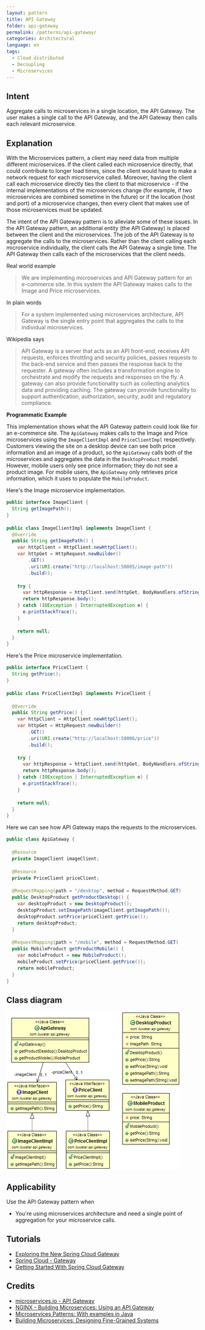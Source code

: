 ```yaml
---
layout: pattern
title: API Gateway
folder: api-gateway
permalink: /patterns/api-gateway/
categories: Architectural
language: en
tags:
  - Cloud distributed
  - Decoupling
  - Microservices
---
```


## Intent

Aggregate calls to microservices in a single location, the API Gateway. The user makes a single call 
to the API Gateway, and the API Gateway then calls each relevant microservice.

## Explanation

With the Microservices pattern, a client may need data from multiple different microservices. If the 
client called each microservice directly, that could contribute to longer load times, since the 
client would have to make a network request for each microservice called. Moreover, having the 
client call each microservice directly ties the client to that microservice - if the internal 
implementations of the microservices change (for example, if two microservices are combined sometime 
in the future) or if the location (host and port) of a microservice changes, then every client that 
makes use of those microservices must be updated.

The intent of the API Gateway pattern is to alleviate some of these issues. In the API Gateway 
pattern, an additional entity (the API Gateway) is placed between the client and the microservices. 
The job of the API Gateway is to aggregate the calls to the microservices. Rather than the client 
calling each microservice individually, the client calls the API Gateway a single time. The API 
Gateway then calls each of the microservices that the client needs.

Real world example

> We are implementing microservices and API Gateway pattern for an e-commerce site. In this system 
> the API Gateway makes calls to the Image and Price microservices.

In plain words

> For a system implemented using microservices architecture, API Gateway is the single entry point 
> that aggregates the calls to the individual microservices. 

Wikipedia says

> API Gateway is a server that acts as an API front-end, receives API requests, enforces throttling 
> and security policies, passes requests to the back-end service and then passes the response back 
> to the requester. A gateway often includes a transformation engine to orchestrate and modify the 
> requests and responses on the fly. A gateway can also provide functionality such as collecting 
> analytics data and providing caching. The gateway can provide functionality to support 
> authentication, authorization, security, audit and regulatory compliance.

**Programmatic Example**

This implementation shows what the API Gateway pattern could look like for an e-commerce site. The 
`ApiGateway` makes calls to the Image and Price microservices using the `ImageClientImpl` and 
`PriceClientImpl` respectively. Customers viewing the site on a desktop device can see both price 
information and an image of a product, so the `ApiGateway` calls both of the microservices and 
aggregates the data in the `DesktopProduct` model. However, mobile users only see price information; 
they do not see a product image. For mobile users, the `ApiGateway` only retrieves price 
information, which it uses to populate the `MobileProduct`.

Here's the Image microservice implementation.

```java
public interface ImageClient {
  String getImagePath();
}

public class ImageClientImpl implements ImageClient {
  @Override
  public String getImagePath() {
    var httpClient = HttpClient.newHttpClient();
    var httpGet = HttpRequest.newBuilder()
        .GET()
        .uri(URI.create("http://localhost:50005/image-path"))
        .build();

    try {
      var httpResponse = httpClient.send(httpGet, BodyHandlers.ofString());
      return httpResponse.body();
    } catch (IOException | InterruptedException e) {
      e.printStackTrace();
    }

    return null;
  }
}
```

Here's the Price microservice implementation.

```java
public interface PriceClient {
  String getPrice();
}

public class PriceClientImpl implements PriceClient {

  @Override
  public String getPrice() {
    var httpClient = HttpClient.newHttpClient();
    var httpGet = HttpRequest.newBuilder()
        .GET()
        .uri(URI.create("http://localhost:50006/price"))
        .build();

    try {
      var httpResponse = httpClient.send(httpGet, BodyHandlers.ofString());
      return httpResponse.body();
    } catch (IOException | InterruptedException e) {
      e.printStackTrace();
    }

    return null;
  }
}
```

Here we can see how API Gateway maps the requests to the microservices.

```java
public class ApiGateway {

  @Resource
  private ImageClient imageClient;

  @Resource
  private PriceClient priceClient;

  @RequestMapping(path = "/desktop", method = RequestMethod.GET)
  public DesktopProduct getProductDesktop() {
    var desktopProduct = new DesktopProduct();
    desktopProduct.setImagePath(imageClient.getImagePath());
    desktopProduct.setPrice(priceClient.getPrice());
    return desktopProduct;
  }

  @RequestMapping(path = "/mobile", method = RequestMethod.GET)
  public MobileProduct getProductMobile() {
    var mobileProduct = new MobileProduct();
    mobileProduct.setPrice(priceClient.getPrice());
    return mobileProduct;
  }
}
```

## Class diagram
![alt text](./etc/api-gateway.png "API Gateway")

## Applicability

Use the API Gateway pattern when

* You're using microservices architecture and need a single point of aggregation for your microservice calls.

## Tutorials

* [Exploring the New Spring Cloud Gateway](https://www.baeldung.com/spring-cloud-gateway)
* [Spring Cloud - Gateway](https://www.tutorialspoint.com/spring_cloud/spring_cloud_gateway.htm)
* [Getting Started With Spring Cloud Gateway](https://dzone.com/articles/getting-started-with-spring-cloud-gateway)

## Credits

* [microservices.io - API Gateway](http://microservices.io/patterns/apigateway.html)
* [NGINX - Building Microservices: Using an API Gateway](https://www.nginx.com/blog/building-microservices-using-an-api-gateway/)
* [Microservices Patterns: With examples in Java](https://www.amazon.com/gp/product/1617294543/ref=as_li_qf_asin_il_tl?ie=UTF8&tag=javadesignpat-20&creative=9325&linkCode=as2&creativeASIN=1617294543&linkId=ac7b6a57f866ac006a309d9086e8cfbd)
* [Building Microservices: Designing Fine-Grained Systems](https://www.amazon.com/gp/product/1491950358/ref=as_li_qf_asin_il_tl?ie=UTF8&tag=javadesignpat-20&creative=9325&linkCode=as2&creativeASIN=1491950358&linkId=4c95ca9831e05e3f0dadb08841d77bf1)
